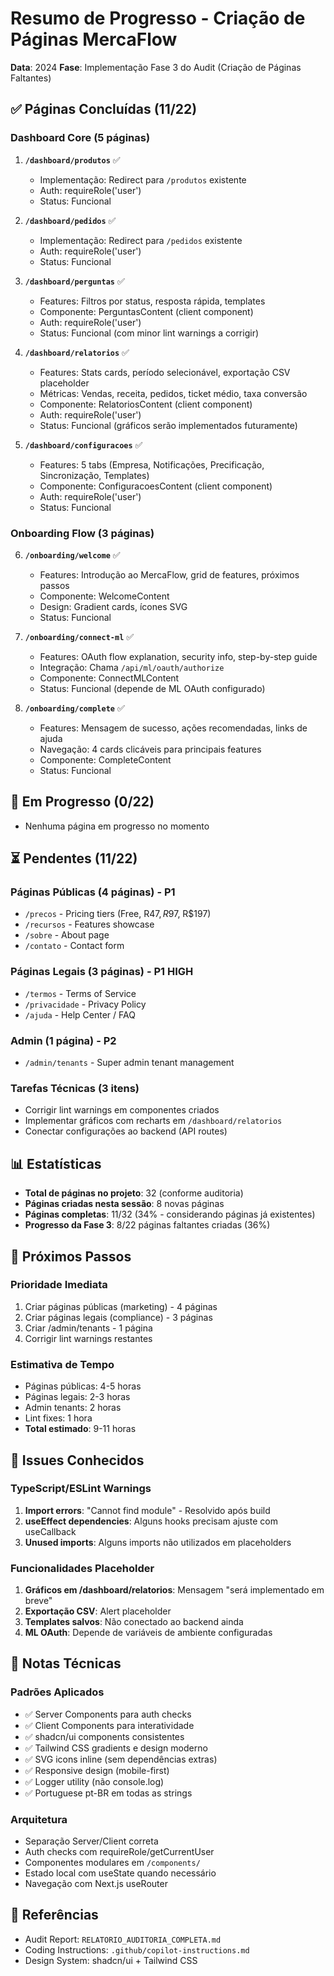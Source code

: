 # Resumo de Progresso - Criação de Páginas MercaFlow

**Data**: 2024
**Fase**: Implementação Fase 3 do Audit (Criação de Páginas Faltantes)

## ✅ Páginas Concluídas (11/22)

### Dashboard Core (5 páginas)

1. **`/dashboard/produtos`** ✅

   - Implementação: Redirect para `/produtos` existente
   - Auth: requireRole('user')
   - Status: Funcional

2. **`/dashboard/pedidos`** ✅

   - Implementação: Redirect para `/pedidos` existente
   - Auth: requireRole('user')
   - Status: Funcional

3. **`/dashboard/perguntas`** ✅

   - Features: Filtros por status, resposta rápida, templates
   - Componente: PerguntasContent (client component)
   - Auth: requireRole('user')
   - Status: Funcional (com minor lint warnings a corrigir)

4. **`/dashboard/relatorios`** ✅

   - Features: Stats cards, período selecionável, exportação CSV placeholder
   - Métricas: Vendas, receita, pedidos, ticket médio, taxa conversão
   - Componente: RelatoriosContent (client component)
   - Auth: requireRole('user')
   - Status: Funcional (gráficos serão implementados futuramente)

5. **`/dashboard/configuracoes`** ✅
   - Features: 5 tabs (Empresa, Notificações, Precificação, Sincronização, Templates)
   - Componente: ConfiguracoesContent (client component)
   - Auth: requireRole('user')
   - Status: Funcional

### Onboarding Flow (3 páginas)

6. **`/onboarding/welcome`** ✅

   - Features: Introdução ao MercaFlow, grid de features, próximos passos
   - Componente: WelcomeContent
   - Design: Gradient cards, ícones SVG
   - Status: Funcional

7. **`/onboarding/connect-ml`** ✅

   - Features: OAuth flow explanation, security info, step-by-step guide
   - Integração: Chama `/api/ml/oauth/authorize`
   - Componente: ConnectMLContent
   - Status: Funcional (depende de ML OAuth configurado)

8. **`/onboarding/complete`** ✅
   - Features: Mensagem de sucesso, ações recomendadas, links de ajuda
   - Navegação: 4 cards clicáveis para principais features
   - Componente: CompleteContent
   - Status: Funcional

## 🔄 Em Progresso (0/22)

- Nenhuma página em progresso no momento

## ⏳ Pendentes (11/22)

### Páginas Públicas (4 páginas) - P1

- `/precos` - Pricing tiers (Free, R$47, R$97, R$197)
- `/recursos` - Features showcase
- `/sobre` - About page
- `/contato` - Contact form

### Páginas Legais (3 páginas) - P1 HIGH

- `/termos` - Terms of Service
- `/privacidade` - Privacy Policy
- `/ajuda` - Help Center / FAQ

### Admin (1 página) - P2

- `/admin/tenants` - Super admin tenant management

### Tarefas Técnicas (3 itens)

- Corrigir lint warnings em componentes criados
- Implementar gráficos com recharts em `/dashboard/relatorios`
- Conectar configurações ao backend (API routes)

## 📊 Estatísticas

- **Total de páginas no projeto**: 32 (conforme auditoria)
- **Páginas criadas nesta sessão**: 8 novas páginas
- **Páginas completas**: 11/32 (34% - considerando páginas já existentes)
- **Progresso da Fase 3**: 8/22 páginas faltantes criadas (36%)

## 🎯 Próximos Passos

### Prioridade Imediata

1. Criar páginas públicas (marketing) - 4 páginas
2. Criar páginas legais (compliance) - 3 páginas
3. Criar /admin/tenants - 1 página
4. Corrigir lint warnings restantes

### Estimativa de Tempo

- Páginas públicas: 4-5 horas
- Páginas legais: 2-3 horas
- Admin tenants: 2 horas
- Lint fixes: 1 hora
- **Total estimado**: 9-11 horas

## 🐛 Issues Conhecidos

### TypeScript/ESLint Warnings

1. **Import errors**: "Cannot find module" - Resolvido após build
2. **useEffect dependencies**: Alguns hooks precisam ajuste com useCallback
3. **Unused imports**: Alguns imports não utilizados em placeholders

### Funcionalidades Placeholder

1. **Gráficos em /dashboard/relatorios**: Mensagem "será implementado em breve"
2. **Exportação CSV**: Alert placeholder
3. **Templates salvos**: Não conectado ao backend ainda
4. **ML OAuth**: Depende de variáveis de ambiente configuradas

## 📝 Notas Técnicas

### Padrões Aplicados

- ✅ Server Components para auth checks
- ✅ Client Components para interatividade
- ✅ shadcn/ui components consistentes
- ✅ Tailwind CSS gradients e design moderno
- ✅ SVG icons inline (sem dependências extras)
- ✅ Responsive design (mobile-first)
- ✅ Logger utility (não console.log)
- ✅ Portuguese pt-BR em todas as strings

### Arquitetura

- Separação Server/Client correta
- Auth checks com requireRole/getCurrentUser
- Componentes modulares em `/components/`
- Estado local com useState quando necessário
- Navegação com Next.js useRouter

## 🔗 Referências

- Audit Report: `RELATORIO_AUDITORIA_COMPLETA.md`
- Coding Instructions: `.github/copilot-instructions.md`
- Design System: shadcn/ui + Tailwind CSS
